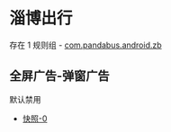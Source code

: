 # 淄博出行

存在 1 规则组 - [com.pandabus.android.zb](/src/apps/com.pandabus.android.zb.ts)

## 全屏广告-弹窗广告

默认禁用

- [快照-0](https://i.gkd.li/i/13400177)
